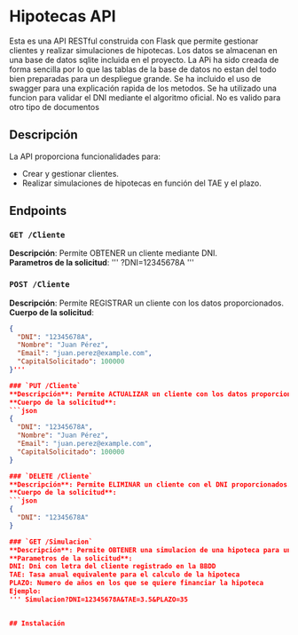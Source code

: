 # Hipotecas API
Esta es una API RESTful construida con Flask que permite gestionar clientes y realizar simulaciones de hipotecas. Los datos se almacenan en una base de datos sqlite incluida en el proyecto.
La APi ha sido creada de forma sencilla por lo que las tablas de la base de datos no estan del todo bien preparadas para un despliegue grande.
Se ha incluido el uso de swagger para una explicación rapida de los metodos.
Se ha utilizado una funcion para validar el DNI mediante el algoritmo oficial. No es valido para otro tipo de documentos


## Descripción

La API proporciona funcionalidades para:
- Crear y gestionar clientes.
- Realizar simulaciones de hipotecas en función del TAE y el plazo.

## Endpoints

### `GET /Cliente`
**Descripción**: Permite OBTENER un cliente mediante DNI.  
**Parametros de la solicitud**:
''' ?DNI=12345678A '''


### `POST /Cliente`
**Descripción**: Permite REGISTRAR un cliente con los datos proporcionados.  
**Cuerpo de la solicitud**:
```json
{
  "DNI": "12345678A",
  "Nombre": "Juan Pérez",
  "Email": "juan.perez@example.com",
  "CapitalSolicitado": 100000
}'''

### `PUT /Cliente`
**Descripción**: Permite ACTUALIZAR un cliente con los datos proporcionados.  
**Cuerpo de la solicitud**:
```json
{
  "DNI": "12345678A",
  "Nombre": "Juan Pérez",
  "Email": "juan.perez@example.com",
  "CapitalSolicitado": 100000
}

### `DELETE /Cliente`
**Descripción**: Permite ELIMINAR un cliente con el DNI proporcionados.  
**Cuerpo de la solicitud**:
```json
{
  "DNI": "12345678A"
}

### `GET /Simulacion`
**Descripción**: Permite OBTENER una simulacion de una hipoteca para un usuario en concreto.  
**Parametros de la solicitud**:
DNI: Dni con letra del cliente registrado en la BBDD
TAE: Tasa anual equivalente para el calculo de la hipoteca
PLAZO: Numero de años en los que se quiere financiar la hipoteca
Ejemplo:
''' Simulacion?DNI=12345678A&TAE=3.5&PLAZO=35


## Instalación





